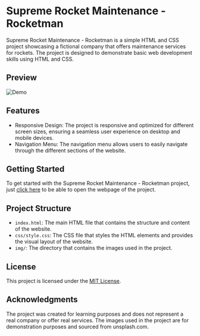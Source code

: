 # Supreme Rocket Maintenance - Rocketman

Supreme Rocket Maintenance - Rocketman is a simple HTML and CSS project showcasing a fictional company that offers maintenance services for rockets. The project is designed to demonstrate basic web development skills using HTML and CSS.

## Preview

![Demo](demo.png)

## Features

- Responsive Design: The project is responsive and optimized for different screen sizes, ensuring a seamless user experience on desktop and mobile devices.
- Navigation Menu: The navigation menu allows users to easily navigate through the different sections of the website.

## Getting Started

To get started with the Supreme Rocket Maintenance - Rocketman project, just [click here](https://kgogina.github.io/rocketMan/) to be able to open the webpage of the project. 

## Project Structure

- `index.html`: The main HTML file that contains the structure and content of the website.
- `css/style.css`: The CSS file that styles the HTML elements and provides the visual layout of the website.
- `img/`: The directory that contains the images used in the project.

## License

This project is licensed under the [MIT License](LICENSE).

## Acknowledgments

The project was created for learning purposes and does not represent a real company or offer real services. The images used in the project are for demonstration purposes and sourced from unsplash.com.

